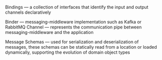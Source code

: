 Bindings — a collection of interfaces that identify the input and output channels declaratively

Binder — messaging-middleware implementation such as Kafka or RabbitMQ
Channel — represents the communication pipe between messaging-middleware and the application

Message Schemas — used for serialization and deserialization of messages, these schemas can be statically read from a location or loaded dynamically, supporting the evolution of domain object types


